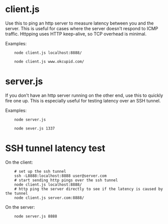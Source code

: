 # client.js

Use this to ping an http server to measure latency between you and the server.
This is useful for cases where the server doesn't respond to ICMP traffic.
Httpping uses HTTP keep-alive, so TCP overhead is minimal.

Examples:
```
    node client.js localhost:8888/
```
```
    node client.js www.okcupid.com/
```

# server.js

If you don't have an http server running on the other end, use this to quickly
fire one up. This is especially useful for testing latency over an SSH tunnel.

Examples:
```
    node server.js
```
```
    node sever.js 1337
```

# SSH tunnel latency test

On the client:
```
    # set up the ssh tunnel
    ssh -L8888:localhost:8888 user@server.com
    # start sending http pings over the ssh tunnel
    node client.js localhost:8888/
    # http ping the server directly to see if the latency is caused by the tunnel
    node client.js server.com:8888/
```

On the server:
```
    node server.js 8888
```
